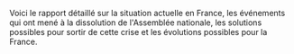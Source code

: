 Voici le rapport détaillé sur la situation actuelle en France, les événements qui ont mené à la dissolution de l'Assemblée nationale, les solutions possibles pour sortir de cette crise et les évolutions possibles pour la France.